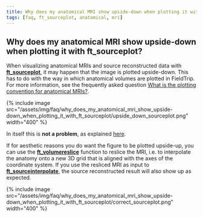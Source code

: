 ```yaml
---
title: Why does my anatomical MRI show upside-down when plotting it with ft_sourceplot?
tags: [faq, ft_sourceplot, anatomical, mri]
---
```


## Why does my anatomical MRI show upside-down when plotting it with ft_sourceplot?

When visualizing anatomical MRIs and source reconstructed data with **[ft_sourceplot](/reference/ft_sourceplot)**, it may happen that the image is plotted upside-down. This has to do with the way in which anatomical volumes are plotted in FieldTrip. For more information, see the frequently asked question [What is the plotting convention for anatomical MRIs?](/faq/what_is_the_plotting_convention_for_anatomical_mris).

{% include image src="/assets/img/faq/why_does_my_anatomical_mri_show_upside-down_when_plotting_it_with_ft_sourceplot/upside_down_sourceplot.png" width="400" %}

In itself this is **not a problem**, as explained [here](/faq/my_mri_is_upside_down_is_this_a_problem). 

If for aesthetic reasons you do want the figure to be plotted upside-up, you can use the **[ft_volumereslice](/reference/ft_volumereslice)** function to reslice the MRI, i.e. to interpolate the anatomy onto a new 3D grid that is aligned with the axes of the coordinate system. If you use the resliced MRI as input to **[ft_sourceinterpolate](/reference/ft_sourceinterpolate)**, the source reconstructed result will also show up as expected. 

{% include image src="/assets/img/faq/why_does_my_anatomical_mri_show_upside-down_when_plotting_it_with_ft_sourceplot/correct_sourceplot.png" width="400" %}
